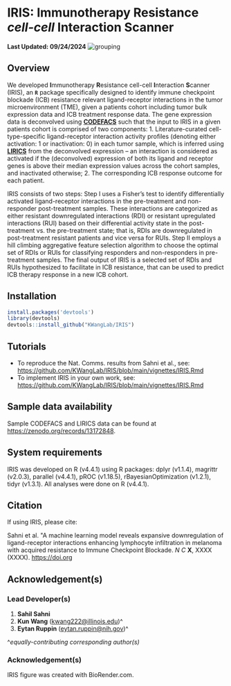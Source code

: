 # IRIS: Immunotherapy Resistance *cell-cell* Interaction Scanner
**Last Updated: 09/24/2024**
<img src="https://github.com/kwangcb/IRIS/blob/main/4-Figure/figures/biorender/png/IRIS%20figure%201%20Final%20Version%20%5Bnc%20acc%5D.png" alt="grouping">

## Overview

We developed **I**mmunotherapy **R**esistance cell-cell **I**nteraction **S**canner (IRIS), an **```R```** package specifically designed to identify immune checkpoint blockade (ICB) resistance relevant ligand-receptor interactions in the tumor microenvironment (TME), given a patients cohort including tumor bulk expression data and ICB treatment response data. The gene expression data is deconvolved using [**CODEFACS**](https://pubmed.ncbi.nlm.nih.gov/34983745/) such that the input to IRIS in a given patients cohort is comprised of two components: 1. Literature-curated cell-type-specific ligand-receptor interaction activity profiles (denoting either activation: 1 or inactivation: 0) in each tumor sample, which is inferred using [**LIRICS**](https://pubmed.ncbi.nlm.nih.gov/34983745/) from the deconvolved expression – an interaction is considered as activated if the (deconvolved) expression of both its ligand and receptor genes is above their median expression values across the cohort samples, and inactivated otherwise;  2. The corresponding ICB response outcome for each patient. 

IRIS consists of two steps: Step I uses a Fisher’s test to identify differentially activated ligand-receptor interactions in the pre-treatment and non-responder post-treatment samples. These interactions are categorized as either resistant downregulated interactions (RDI) or resistant upregulated interactions (RUI) based on their differential activity state in the post-treatment vs. the pre-treatment state; that is, RDIs are downregulated in post-treatment resistant patients and vice versa for RUIs. Step II employs a hill climbing aggregative feature selection algorithm to choose the optimal set of RDIs or RUIs for classifying responders and non-responders in pre-treatment samples. The final output of IRIS is a selected set of RDIs and RUIs hypothesized to facilitate in ICB resistance, that can be used to predict ICB therapy response in a new ICB cohort.

## Installation
```r
install.packages('devtools')
library(devtools)
devtools::install_github("KWangLab/IRIS")
```
## Tutorials
* To reproduce the Nat. Comms. results from Sahni et al., see: https://github.com/KWangLab/IRIS/blob/main/vignettes/IRIS.Rmd
* To implement IRIS in your own work, see: https://github.com/KWangLab/IRIS/blob/main/vignettes/IRIS.Rmd

## Sample data availability
Sample CODEFACS and LIRICS data can be found at https://zenodo.org/records/13172848.

## System requirements
IRIS was developed on R (v4.4.1) using R packages: dplyr (v1.1.4), magrittr (v2.0.3), parallel (v4.4.1), pROC (v1.18.5), rBayesianOptimization (v1.2.1), tidyr (v1.3.1). All analyses were done on R (v4.4.1).

## Citation
If using IRIS, please cite:

Sahni et al. "A machine learning model reveals expansive downregulation of ligand-receptor interactions enhancing lymphocyte infiltration in melanoma with acquired resistance to Immune Checkpoint Blockade. *N C* **X**, XXXX (XXXX). https://doi.org

## Acknowledgement(s)
### Lead Developer(s)
1. **Sahil Sahni**
2. **Kun Wang** (kwang222@illinois.edu)^
3. **Eytan Ruppin** (eytan.ruppin@nih.gov)^

^*equally-contributing corresponding author(s)*

### Acknowledgement(s)
IRIS figure was created with BioRender.com.

